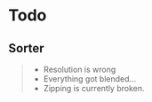 # Todo

## Sorter

> - Resolution is wrong
> - Everything got blended...
> - Zipping is currently broken.
